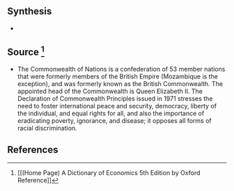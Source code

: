 ## Synthesis
- 
## Source [^1]
- The Commonwealth of Nations is a confederation of 53 member nations that were formerly members of the British Empire (Mozambique is the exception), and was formerly known as the British Commonwealth. The appointed head of the Commonwealth is Queen Elizabeth II. The Declaration of Commonwealth Principles issued in 1971 stresses the need to foster international peace and security, democracy, liberty of the individual, and equal rights for all, and also the importance of eradicating poverty, ignorance, and disease; it opposes all forms of racial discrimination.
## References

[^1]: [[(Home Page) A Dictionary of Economics 5th Edition by Oxford Reference]]